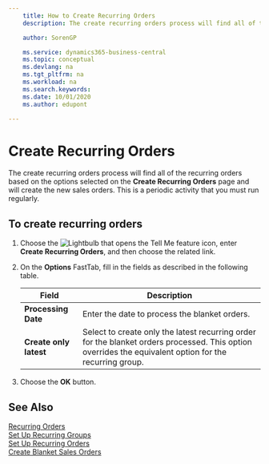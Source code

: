```yaml
---
    title: How to Create Recurring Orders
    description: The create recurring orders process will find all of the recurring orders based on the options selected on the Create Recurring Orders page and will create the new sales orders.

    author: SorenGP

    ms.service: dynamics365-business-central
    ms.topic: conceptual
    ms.devlang: na
    ms.tgt_pltfrm: na
    ms.workload: na
    ms.search.keywords:
    ms.date: 10/01/2020
    ms.author: edupont

---
```

# Create Recurring Orders
The create recurring orders process will find all of the recurring orders based on the options selected on the **Create Recurring Orders** page and will create the new sales orders. This is a periodic activity that you must run regularly.  

## To create recurring orders  

1.  Choose the ![Lightbulb that opens the Tell Me feature](../../media/ui-search/search_small.png "Tell me what you want to do") icon, enter **Create Recurring Orders**, and then choose the related link.  
2.  On the **Options** FastTab, fill in the fields as described in the following table.  

    |Field|Description|  
    |---------------------------------|---------------------------------------|  
    |**Processing Date**|Enter the date to process the blanket orders.|  
    |**Create only latest**|Select to create only the latest recurring order for the blanket orders processed. This option overrides the equivalent option for the recurring group.|  

3.  Choose the **OK** button.  

## See Also  
 [Recurring Orders](recurring-orders.md)   
 [Set Up Recurring Groups](how-to-set-up-recurring-groups.md)   
 [Set Up Recurring Orders](how-to-set-up-recurring-orders.md)   
 [Create Blanket Sales Orders](../../sales-how-to-create-blanket-sales-orders.md)

